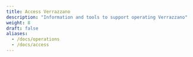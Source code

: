 ```yaml
---
title: Access Verrazzano
description: "Information and tools to support operating Verrazzano"
weight: 8
draft: false
aliases:
  - /docs/operations
  - /docs/access
---
```

